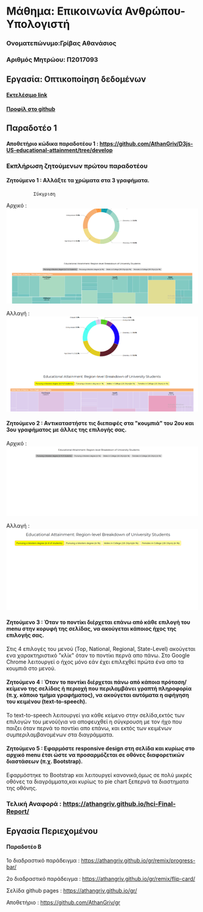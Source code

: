 # Μάθημα: Επικοινωνία Ανθρώπου-Υπολογιστή

### Ονοματεπώνυμο:Γρίβας Αθανάσιος

### Αριθμός Μητρώου: Π2017093

## Εργασία: Οπτικοποίηση δεδομένων

#### [Εκτελέσιμο link](https://athangriv.github.io/D3js-US-educational-attainment/ '[Εκτελέσιμο link')
#### [Προφίλ στο github](https://github.com/AthanGriv/D3js-US-educational-attainment 'Προφίλ στο github')

## Παραδοτέο 1

#### Αποθετήριο κώδικα παραδοτέου 1 : https://github.com/AthanGriv/D3js-US-educational-attainment/tree/develop

### Εκπλήρωση ζητούμενων πρώτου παραδοτέου

#### Ζητούμενο 1 : Αλλάξτε τα χρώματα στα 3 γραφήματα.

              Σύκγριση
  
Αρχικό : ![ScreenShot](Original.png)

Αλλαγή : ![ScreenShot](Changed.png)

#### Ζητούμενο 2 : Αντικαταστήστε τις διεπαφές στα "κουμπιά" του 2ου και 3ου γραφήματος με άλλες της επιλογής σας.

Αρχικό : ![ScreenShot](OriginalButtons.png)

Αλλαγή : ![ScreenShot](ChangedButtons.png)

#### Ζητούμενο 3 : Όταν το ποντίκι διέρχεται επάνω από κάθε επιλογή του menu στην κορυφή της σελίδας, να ακούγεται κάποιος ήχος της επιλογής σας.

Στις 4 επιλογές του μενού (Top, National, Regional, State-Level) ακούγεται ενα χαρακτηριστικό "κλίκ" όταν το ποντίκι περνά απο πάνω. 
Στο Google Chrome λειτουργεί ο ήχος μόνο εάν έχει επιλεχθεί πρώτα ένα απο τα κουμπιά στο μενού.

#### Ζητούμενο 4 : Όταν το ποντίκι διέρχεται πάνω από κάποια πρόταση/κείμενο της σελίδας ή περιοχή που περιλαμβάνει γραπτή πληροφορία (π.χ. κάποιο τμήμα γραφήματος), να ακούγεται αυτόματα η αφήγηση του κειμένου (text-to-speech).

Το text-to-speech λειτουργεί για κάθε κείμενο στην σελίδα,εκτός των επιλογών του μενού(για να αποφευχθεί η σύγκρουση με τον ήχο που παιζει όταν περνά το ποντίκι απο επάνω,
και εκτός των κειμένων συμπεριλαμβανομένων στα διαγράμματα.

#### Ζητούμενο 5 : Εφαρμόστε responsive design στη σελίδα και κυρίως στο αρχικό menu έτσι ώστε να προσαρμόζεται σε οθόνες διαφορετικών διαστάσεων (π.χ. Bootstrap).

Εφαρμόστηκε το Bootstrap και λειτουργεί κανονικά,όμως σε πολύ μικρές οθόνες τα διαγράμματα,και κυρίως το pie chart ξεπερνά τα διαστηματα της οθόνης.

### Τελική Αναφορά : https://athangriv.github.io/hci-Final-Report/

## Εργασία Περιεχομένου

#### Παραδοτέο Β

1ο διαδραστικό παράδειγμα : https://athangriv.github.io/gr/remix/progress-bar/

2ο διαδραστικό παράδειγμα : https://athangriv.github.io/gr/remix/flip-card/

Σελίδα github pages : https://athangriv.github.io/gr/

Αποθετήριο : https://github.com/AthanGriv/gr
